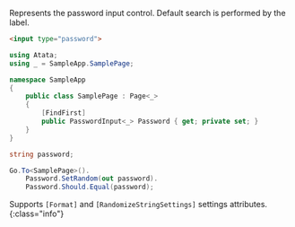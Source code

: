 Represents the password input control. Default search is performed by the label.

```html
<input type="password">
```
```cs
using Atata;
using _ = SampleApp.SamplePage;

namespace SampleApp
{
    public class SamplePage : Page<_>
    {
        [FindFirst]
        public PasswordInput<_> Password { get; private set; }
    }
}
```
```cs
string password;

Go.To<SamplePage>().
    Password.SetRandom(out password).
    Password.Should.Equal(password);
```

Supports `[Format]` and `[RandomizeStringSettings]` settings attributes.
{:class="info"}